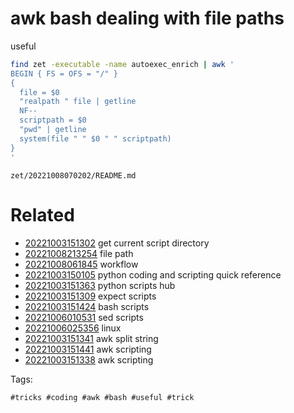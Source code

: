 # awk bash dealing with file paths

useful

```bash
find zet -executable -name autoexec_enrich | awk '
BEGIN { FS = OFS = "/" }
{
  file = $0
  "realpath " file | getline
  NF--
  scriptpath = $0
  "pwd" | getline
  system(file " " $0 " " scriptpath)
}
'
```

` zet/20221008070202/README.md `

# Related

- [20221003151302](/zet/20221003151302/README.md) get current script directory
- [20221008213254](/zet/20221008213254/README.md) file path
- [20221008061845](/zet/20221008061845/README.md) workflow
- [20221003150105](/zet/20221003150105/README.md) python coding and scripting quick reference
- [20221003151363](/zet/20221003151363/README.md) python scripts hub
- [20221003151309](/zet/20221003151309/README.md) expect scripts
- [20221003151424](/zet/20221003151424/README.md) bash scripts
- [20221006010531](/zet/20221006010531/README.md) sed scripts
- [20221006025356](/zet/20221006025356/README.md) linux
- [20221003151341](/zet/20221003151341/README.md) awk split string
- [20221003151441](/zet/20221003151441/README.md) awk scripting
- [20221003151338](/zet/20221003151338/README.md) awk scripting

Tags:

    #tricks #coding #awk #bash #useful #trick
